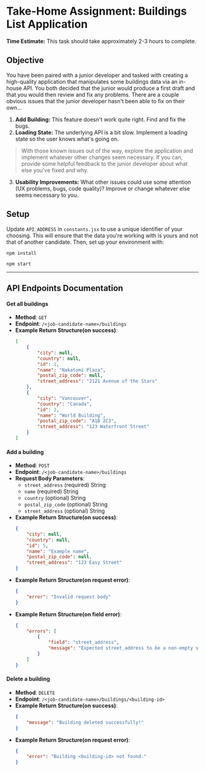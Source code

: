 # Take-Home Assignment: Buildings List Application

**Time Estimate:** This task should take approximately 2-3 hours to complete.

## Objective

You have been paired with a junior developer and tasked with creating a high-quality application that manipulates some buildings data via an in-house API. You both decided that the junior would produce a first draft and that you would then review and fix any problems. There are a couple obvious issues that the junior developer hasn't been able to fix on their own...

1. **Add Building:** This feature doesn't work quite right. Find and fix the bugs.
2. **Loading State:** The underlying API is a bit slow. Implement a loading state so the user knows what's going on.
> With those known issues out of the way, explore the application and implement whatever other changes seem necessary. If you can, provide some helpful feedback to the junior developer about what else you've fixed and why.
3. **Usability Improvements:** What other issues could use some attention (UX problems, bugs, code quality)? Improve or change whatever else seems necessary to you.


## Setup
Update `API_ADDRESS` in `constants.jsx` to use a unique identifier of your choosing. This will ensure that the data you're working with is yours and not that of another candidate. Then, set up your environment with:

```shell
npm install
```
```shell
npm start
```
---
## API Endpoints Documentation

#### Get all buildings
- __Method__: `GET`
- __Endpoint__: `/<job-candidate-name>/buildings`
- __Example Return Structure(on success)__:
    ```json
    [
        {
            "city": null,
            "country": null,
            "id": 1,
            "name": "Nakatomi Plaza",
            "postal_zip_code": null,
            "street_address": "2121 Avenue of the Stars"
        },
        {
            "city": "Vancouver",
            "country": "Canada",
            "id": 2,
            "name": "World Building",
            "postal_zip_code": "A1B 2C3",
            "street_address": "123 Waterfront Street"
        }
    ]
    ```

#### Add a building
- __Method__: `POST`
- __Endpoint__: `/<job-candidate-name>/buildings`
- __Request Body Parameters__: 
    - `street_address` (required) String
    - `name` (required) String
    - `country` (optional) String
    - `postal_zip_code` (optional) String
    - `street_address` (optional) String
- __Example Return Structure(on success)__:
    ```json
    {
        "city": null,
        "country": null,
        "id": 5,
        "name": "Example name",
        "postal_zip_code": null,
        "street_address": "123 Easy Street"
    }
    ```
- __Example Return Structure(on request error)__:
    ```json
    {
        "error": "Invalid request body"
    }
    ```
- __Example Return Structure(on field error)__:
    ```json
    {
        "errors": [
            {
                "field": "street_address",
                "message": "Expected street_address to be a non-empty string, got "
            }
        ]
    }    
    ```

#### Delete a building
- __Method__: `DELETE`
- __Endpoint__: `/<job-candidate-name>/buildings/<building-id>`
- __Example Return Structure(on success)__:
    ```json
    {
        "message": "Building deleted successfully!"
    }
    ```
- __Example Return Structure(on request error)__:
    ```json
    {
        "error": "Building <building-id> not found."
    }
    ```
